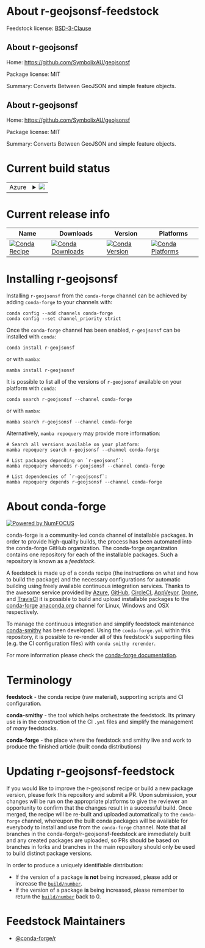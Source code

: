 About r-geojsonsf-feedstock
===========================

Feedstock license: [BSD-3-Clause](https://github.com/conda-forge/r-geojsonsf-feedstock/blob/main/LICENSE.txt)


About r-geojsonsf
-----------------

Home: https://github.com/SymbolixAU/geojsonsf

Package license: MIT

Summary: Converts Between GeoJSON and simple feature objects.

About r-geojsonsf
-----------------

Home: https://github.com/SymbolixAU/geojsonsf

Package license: MIT

Summary: Converts Between GeoJSON and simple feature objects.

Current build status
====================


<table>
    
  <tr>
    <td>Azure</td>
    <td>
      <details>
        <summary>
          <a href="https://dev.azure.com/conda-forge/feedstock-builds/_build/latest?definitionId=9448&branchName=main">
            <img src="https://dev.azure.com/conda-forge/feedstock-builds/_apis/build/status/r-geojsonsf-feedstock?branchName=main">
          </a>
        </summary>
        <table>
          <thead><tr><th>Variant</th><th>Status</th></tr></thead>
          <tbody><tr>
              <td>linux_64_r_base4.3</td>
              <td>
                <a href="https://dev.azure.com/conda-forge/feedstock-builds/_build/latest?definitionId=9448&branchName=main">
                  <img src="https://dev.azure.com/conda-forge/feedstock-builds/_apis/build/status/r-geojsonsf-feedstock?branchName=main&jobName=linux&configuration=linux%20linux_64_r_base4.3" alt="variant">
                </a>
              </td>
            </tr><tr>
              <td>linux_64_r_base4.4</td>
              <td>
                <a href="https://dev.azure.com/conda-forge/feedstock-builds/_build/latest?definitionId=9448&branchName=main">
                  <img src="https://dev.azure.com/conda-forge/feedstock-builds/_apis/build/status/r-geojsonsf-feedstock?branchName=main&jobName=linux&configuration=linux%20linux_64_r_base4.4" alt="variant">
                </a>
              </td>
            </tr><tr>
              <td>linux_aarch64_r_base4.3</td>
              <td>
                <a href="https://dev.azure.com/conda-forge/feedstock-builds/_build/latest?definitionId=9448&branchName=main">
                  <img src="https://dev.azure.com/conda-forge/feedstock-builds/_apis/build/status/r-geojsonsf-feedstock?branchName=main&jobName=linux&configuration=linux%20linux_aarch64_r_base4.3" alt="variant">
                </a>
              </td>
            </tr><tr>
              <td>linux_aarch64_r_base4.4</td>
              <td>
                <a href="https://dev.azure.com/conda-forge/feedstock-builds/_build/latest?definitionId=9448&branchName=main">
                  <img src="https://dev.azure.com/conda-forge/feedstock-builds/_apis/build/status/r-geojsonsf-feedstock?branchName=main&jobName=linux&configuration=linux%20linux_aarch64_r_base4.4" alt="variant">
                </a>
              </td>
            </tr><tr>
              <td>linux_ppc64le_r_base4.3</td>
              <td>
                <a href="https://dev.azure.com/conda-forge/feedstock-builds/_build/latest?definitionId=9448&branchName=main">
                  <img src="https://dev.azure.com/conda-forge/feedstock-builds/_apis/build/status/r-geojsonsf-feedstock?branchName=main&jobName=linux&configuration=linux%20linux_ppc64le_r_base4.3" alt="variant">
                </a>
              </td>
            </tr><tr>
              <td>linux_ppc64le_r_base4.4</td>
              <td>
                <a href="https://dev.azure.com/conda-forge/feedstock-builds/_build/latest?definitionId=9448&branchName=main">
                  <img src="https://dev.azure.com/conda-forge/feedstock-builds/_apis/build/status/r-geojsonsf-feedstock?branchName=main&jobName=linux&configuration=linux%20linux_ppc64le_r_base4.4" alt="variant">
                </a>
              </td>
            </tr><tr>
              <td>osx_64_r_base4.3</td>
              <td>
                <a href="https://dev.azure.com/conda-forge/feedstock-builds/_build/latest?definitionId=9448&branchName=main">
                  <img src="https://dev.azure.com/conda-forge/feedstock-builds/_apis/build/status/r-geojsonsf-feedstock?branchName=main&jobName=osx&configuration=osx%20osx_64_r_base4.3" alt="variant">
                </a>
              </td>
            </tr><tr>
              <td>osx_64_r_base4.4</td>
              <td>
                <a href="https://dev.azure.com/conda-forge/feedstock-builds/_build/latest?definitionId=9448&branchName=main">
                  <img src="https://dev.azure.com/conda-forge/feedstock-builds/_apis/build/status/r-geojsonsf-feedstock?branchName=main&jobName=osx&configuration=osx%20osx_64_r_base4.4" alt="variant">
                </a>
              </td>
            </tr><tr>
              <td>osx_arm64_r_base4.3</td>
              <td>
                <a href="https://dev.azure.com/conda-forge/feedstock-builds/_build/latest?definitionId=9448&branchName=main">
                  <img src="https://dev.azure.com/conda-forge/feedstock-builds/_apis/build/status/r-geojsonsf-feedstock?branchName=main&jobName=osx&configuration=osx%20osx_arm64_r_base4.3" alt="variant">
                </a>
              </td>
            </tr><tr>
              <td>osx_arm64_r_base4.4</td>
              <td>
                <a href="https://dev.azure.com/conda-forge/feedstock-builds/_build/latest?definitionId=9448&branchName=main">
                  <img src="https://dev.azure.com/conda-forge/feedstock-builds/_apis/build/status/r-geojsonsf-feedstock?branchName=main&jobName=osx&configuration=osx%20osx_arm64_r_base4.4" alt="variant">
                </a>
              </td>
            </tr><tr>
              <td>win_64_r_base4.3</td>
              <td>
                <a href="https://dev.azure.com/conda-forge/feedstock-builds/_build/latest?definitionId=9448&branchName=main">
                  <img src="https://dev.azure.com/conda-forge/feedstock-builds/_apis/build/status/r-geojsonsf-feedstock?branchName=main&jobName=win&configuration=win%20win_64_r_base4.3" alt="variant">
                </a>
              </td>
            </tr><tr>
              <td>win_64_r_base4.4</td>
              <td>
                <a href="https://dev.azure.com/conda-forge/feedstock-builds/_build/latest?definitionId=9448&branchName=main">
                  <img src="https://dev.azure.com/conda-forge/feedstock-builds/_apis/build/status/r-geojsonsf-feedstock?branchName=main&jobName=win&configuration=win%20win_64_r_base4.4" alt="variant">
                </a>
              </td>
            </tr>
          </tbody>
        </table>
      </details>
    </td>
  </tr>
</table>

Current release info
====================

| Name | Downloads | Version | Platforms |
| --- | --- | --- | --- |
| [![Conda Recipe](https://img.shields.io/badge/recipe-r--geojsonsf-green.svg)](https://anaconda.org/conda-forge/r-geojsonsf) | [![Conda Downloads](https://img.shields.io/conda/dn/conda-forge/r-geojsonsf.svg)](https://anaconda.org/conda-forge/r-geojsonsf) | [![Conda Version](https://img.shields.io/conda/vn/conda-forge/r-geojsonsf.svg)](https://anaconda.org/conda-forge/r-geojsonsf) | [![Conda Platforms](https://img.shields.io/conda/pn/conda-forge/r-geojsonsf.svg)](https://anaconda.org/conda-forge/r-geojsonsf) |

Installing r-geojsonsf
======================

Installing `r-geojsonsf` from the `conda-forge` channel can be achieved by adding `conda-forge` to your channels with:

```
conda config --add channels conda-forge
conda config --set channel_priority strict
```

Once the `conda-forge` channel has been enabled, `r-geojsonsf` can be installed with `conda`:

```
conda install r-geojsonsf
```

or with `mamba`:

```
mamba install r-geojsonsf
```

It is possible to list all of the versions of `r-geojsonsf` available on your platform with `conda`:

```
conda search r-geojsonsf --channel conda-forge
```

or with `mamba`:

```
mamba search r-geojsonsf --channel conda-forge
```

Alternatively, `mamba repoquery` may provide more information:

```
# Search all versions available on your platform:
mamba repoquery search r-geojsonsf --channel conda-forge

# List packages depending on `r-geojsonsf`:
mamba repoquery whoneeds r-geojsonsf --channel conda-forge

# List dependencies of `r-geojsonsf`:
mamba repoquery depends r-geojsonsf --channel conda-forge
```


About conda-forge
=================

[![Powered by
NumFOCUS](https://img.shields.io/badge/powered%20by-NumFOCUS-orange.svg?style=flat&colorA=E1523D&colorB=007D8A)](https://numfocus.org)

conda-forge is a community-led conda channel of installable packages.
In order to provide high-quality builds, the process has been automated into the
conda-forge GitHub organization. The conda-forge organization contains one repository
for each of the installable packages. Such a repository is known as a *feedstock*.

A feedstock is made up of a conda recipe (the instructions on what and how to build
the package) and the necessary configurations for automatic building using freely
available continuous integration services. Thanks to the awesome service provided by
[Azure](https://azure.microsoft.com/en-us/services/devops/), [GitHub](https://github.com/),
[CircleCI](https://circleci.com/), [AppVeyor](https://www.appveyor.com/),
[Drone](https://cloud.drone.io/welcome), and [TravisCI](https://travis-ci.com/)
it is possible to build and upload installable packages to the
[conda-forge](https://anaconda.org/conda-forge) [anaconda.org](https://anaconda.org/)
channel for Linux, Windows and OSX respectively.

To manage the continuous integration and simplify feedstock maintenance
[conda-smithy](https://github.com/conda-forge/conda-smithy) has been developed.
Using the ``conda-forge.yml`` within this repository, it is possible to re-render all of
this feedstock's supporting files (e.g. the CI configuration files) with ``conda smithy rerender``.

For more information please check the [conda-forge documentation](https://conda-forge.org/docs/).

Terminology
===========

**feedstock** - the conda recipe (raw material), supporting scripts and CI configuration.

**conda-smithy** - the tool which helps orchestrate the feedstock.
                   Its primary use is in the construction of the CI ``.yml`` files
                   and simplify the management of *many* feedstocks.

**conda-forge** - the place where the feedstock and smithy live and work to
                  produce the finished article (built conda distributions)


Updating r-geojsonsf-feedstock
==============================

If you would like to improve the r-geojsonsf recipe or build a new
package version, please fork this repository and submit a PR. Upon submission,
your changes will be run on the appropriate platforms to give the reviewer an
opportunity to confirm that the changes result in a successful build. Once
merged, the recipe will be re-built and uploaded automatically to the
`conda-forge` channel, whereupon the built conda packages will be available for
everybody to install and use from the `conda-forge` channel.
Note that all branches in the conda-forge/r-geojsonsf-feedstock are
immediately built and any created packages are uploaded, so PRs should be based
on branches in forks and branches in the main repository should only be used to
build distinct package versions.

In order to produce a uniquely identifiable distribution:
 * If the version of a package **is not** being increased, please add or increase
   the [``build/number``](https://docs.conda.io/projects/conda-build/en/latest/resources/define-metadata.html#build-number-and-string).
 * If the version of a package **is** being increased, please remember to return
   the [``build/number``](https://docs.conda.io/projects/conda-build/en/latest/resources/define-metadata.html#build-number-and-string)
   back to 0.

Feedstock Maintainers
=====================

* [@conda-forge/r](https://github.com/orgs/conda-forge/teams/r/)

